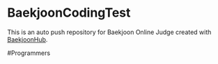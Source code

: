 # BaekjoonCodingTest
This is an auto push repository for Baekjoon Online Judge created with [BaekjoonHub](https://github.com/BaekjoonHub/BaekjoonHub).

#Programmers
